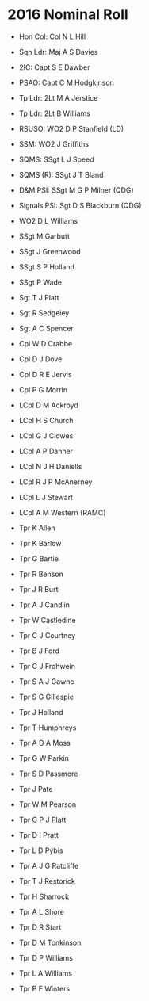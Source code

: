 # 2016 Nominal Roll

* Hon Col: Col N L Hill
* Sqn Ldr: Maj A S Davies
* 2IC: Capt S E Dawber
* PSAO: Capt C M Hodgkinson
* Tp Ldr: 2Lt M A Jerstice
* Tp Ldr: 2Lt B Williams
* RSUSO: WO2 D P Stanfield (LD)
* SSM: WO2 J Griffiths
* SQMS: SSgt L J Speed
* SQMS (R): SSgt J T Bland
* D&M PSI: SSgt M G P Milner (QDG)
* Signals PSI: Sgt D S Blackburn (QDG)

* WO2 D L Williams
* SSgt M Garbutt
* SSgt J Greenwood
* SSgt S P Holland
* SSgt P Wade
* Sgt T J Platt
* Sgt R Sedgeley
* Sgt A C Spencer
* Cpl W D Crabbe
* Cpl D J Dove
* Cpl D R E Jervis
* Cpl P G Morrin
* LCpl D M Ackroyd
* LCpl H S Church
* LCpl G J Clowes
* LCpl A P Danher
* LCpl N J H Daniells
* LCpl R J P McAnerney
* LCpl L J Stewart
* LCpl A M Western (RAMC)
* Tpr K Allen
* Tpr K Barlow
* Tpr G Bartie
* Tpr R Benson
* Tpr J R Burt
* Tpr A J Candlin
* Tpr W Castledine
* Tpr C J Courtney
* Tpr B J Ford
* Tpr C J Frohwein
* Tpr S A J Gawne
* Tpr S G Gillespie
* Tpr J Holland
* Tpr T Humphreys
* Tpr A D A Moss
* Tpr G W Parkin
* Tpr S D Passmore
* Tpr J Pate
* Tpr W M Pearson
* Tpr C P J Platt
* Tpr D I Pratt
* Tpr L D Pybis
* Tpr A J G Ratcliffe
* Tpr T J Restorick
* Tpr H Sharrock
* Tpr A L Shore
* Tpr D R Start
* Tpr D M Tonkinson
* Tpr D P Williams
* Tpr L A Williams
* Tpr P F Winters
